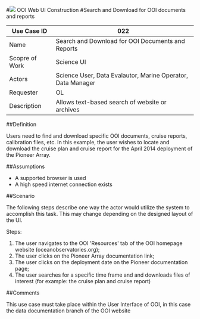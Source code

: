 #![](http://www.rpsgroup.com/images/2012-specific/RPSlogo.aspx) OOI Web UI Construction 
#Search and Download for OOI documents and reports

| Use Case ID | 022 |
| --- | --- |
| Name | Search and Download for OOI Documents and Reports |
| Scopre of Work | Science UI |
| Actors | Science User, Data Evalautor, Marine Operator, Data Manager |
| Requester | OL |
| Description | Allows text-based search of website or archives |

##Definition

Users need to find and download specific OOI documents, cruise reports, calibration files, etc. In this example, the user wishes to locate and download the cruise plan and cruise report for the April 2014 deployment of the Pioneer Array.

##Assumptions

- A supported browser is used
- A high speed internet connection exists

##Scenario

The following steps describe one way the actor would utilize the system to accomplish this task.  This may change depending on the designed layout of the UI.  

Steps:

1. The user navigates to the OOI 'Resources' tab of the OOI homepage website (oceanobservatories.org); 
2. The user clicks on the Pioneer Array documentation link; 
3. The user clicks on the deployment date on the Pioneer documentation page; 
4. The user searches for a specific time frame and and downloads files of interest (for example: the cruise plan and cruise report) 

##Comments

This use case must take place within the User Interface of OOI, in this case the data documentation branch of the OOI website
